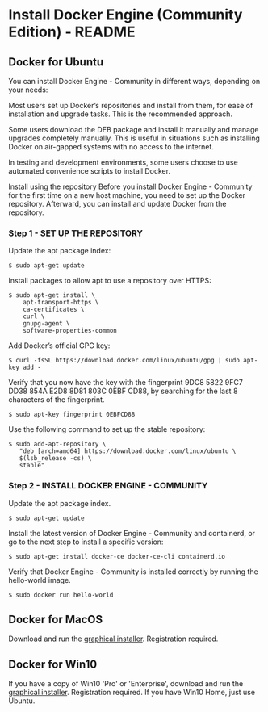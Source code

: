 Install Docker Engine (Community Edition) - README
==================================================

Docker for Ubuntu 
-----------------

You can install Docker Engine - Community in different ways, depending on your needs:

Most users set up Docker’s repositories and install from them, for ease of installation and upgrade tasks. This is the recommended approach.

Some users download the DEB package and install it manually and manage upgrades completely manually. This is useful in situations such as installing Docker on air-gapped systems with no access to the internet.

In testing and development environments, some users choose to use automated convenience scripts to install Docker.

Install using the repository
Before you install Docker Engine - Community for the first time on a new host machine, you need to set up the Docker repository. Afterward, you can install and update Docker from the repository.

### Step 1 - SET UP THE REPOSITORY

Update the apt package index:

    $ sudo apt-get update

Install packages to allow apt to use a repository over HTTPS:

    $ sudo apt-get install \
        apt-transport-https \
        ca-certificates \
        curl \
        gnupg-agent \
        software-properties-common

Add Docker’s official GPG key:

    $ curl -fsSL https://download.docker.com/linux/ubuntu/gpg | sudo apt-key add -

Verify that you now have the key with the fingerprint 9DC8 5822 9FC7 DD38 854A E2D8 8D81 803C 0EBF CD88, by searching for the last 8 characters of the fingerprint.

    $ sudo apt-key fingerprint 0EBFCD88

Use the following command to set up the stable repository:

    $ sudo add-apt-repository \
       "deb [arch=amd64] https://download.docker.com/linux/ubuntu \
       $(lsb_release -cs) \
       stable"
 

### Step 2 - INSTALL DOCKER ENGINE - COMMUNITY

Update the apt package index.

    $ sudo apt-get update

Install the latest version of Docker Engine - Community and containerd, or go to the next step to install a specific version:

    $ sudo apt-get install docker-ce docker-ce-cli containerd.io

Verify that Docker Engine - Community is installed correctly by running the hello-world image.

    $ sudo docker run hello-world


Docker for MacOS
----------------

Download and run the [graphical installer](https://docs.docker.com/docker-for-mac/install/). Registration required.


Docker for Win10
----------------

If you have a copy of Win10 'Pro' or 'Enterprise', download and run the [graphical installer](https://docs.docker.com/docker-for-windows/install/). Registration required. If you have Win10 Home, just use Ubuntu.
